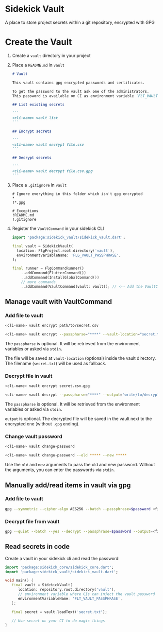 # Sidekick Vault

A place to store project secrets within a git repository, encrypted with GPG

# Create the Vault

1. Create a `vault` directory in your project

2. Place a `README.md` in `vault`

    ````markdown
    # Vault
    
    This vault contains gpg encrypted passwords and certificates.
    
    To get the password to the vault ask one of the administrators.
    This password is available on CI as environment variable `FLT_VAULT_PASSPHRASE`
   
   ## List existing secrets

   ```
   <cli-name> vault list
   ```
    
    ## Encrypt secrets
    
    ```
    <cli-name> vault encrypt file.csv
    ```
    
    ## Decrypt secrets
    
    ```
    <cli-name> vault decrypt file.csv.gpg
    ```
    ````

3. Place a `.gitignore` in `vault`

    ```gitignore
    # Ignore everything in this folder which isn't gpg encrypted
    *
    !*.gpg
    
    # Exceptions
    !README.md
    !.gitignore
    ```

4. Register the `VaultCommand` in your sidekick CLI

   ```dart
   import 'package:sidekick_vault/sidekick_vault.dart';
   
   final vault = SidekickVault(
     location: FlgProject.root.directory('vault'),
     environmentVariableName: 'FLG_VAULT_PASSPHRASE',
   );
   
   final runner = FlgCommandRunner()
       ..addCommand(FlutterCommand())
       ..addCommand(InstallGlobalCommand())
       // more commands
       ..addCommand(VaultCommand(vault: vault)); // <-- Add the VaultCommand
   ```

## Manage vault with VaultCommand

### Add file to vault

```bash
<cli-name> vault encrypt path/to/secret.csv
```

```bash
<cli-name> vault encrypt --passpharse="****" --vault-location="secret.txt.gpg" path/to/secret.txt
```

The `passpharse` is optional.
It will be retrieved from the environment variables or asked via `stdin`.

The file will be saved at `vault-location` (optional) inside the vault directory.
The filename (`secret.txt`) will be used as fallback.

### Decrypt file in vault

```bash
<cli-name> vault encrypt secret.csv.gpg
```

```bash
<cli-name> vault decrypt --passpharse="****" --output="write/to/decrypted.txt" secret.txt.gpg';
```

The `passpharse` is optional.
It will be retrieved from the environment variables or asked via `stdin`.

`output` is optional.
The decrypted file will be saved in the vault next to the encrypted one (without `.gpg` ending).

### Change vault password

```bash
<cli-name> vault change-password
```

```bash
<cli-name> vault change-password --old ***** --new *****
```

Use the `old` and `new` arguments to pass the old and new password.
Without the arguments, you can enter the passwords via `stdin`.

## Manually add/read items in vault via gpg

### Add file to vault

```bash
gpg --symmetric --cipher-algo AES256 --batch --passphrase=$password <file>
```

### Decrypt file from vault

```bash
gpg --quiet --batch --yes --decrypt --passphrase=$password --output=<file> <file.gpg>
```

## Read secrets in code

Create a vault in your sidekick cli and read the password

```dart
import 'package:sidekick_core/sidekick_core.dart';
import 'package:sidekick_vault/sidekick_vault.dart';

void main() {
   final vault = SidekickVault(
      location: repository.root.directory('vault'),
      // environment variable where CIs can inject the vault password
      environmentVariableName: 'FLT_VAULT_PASSPHRASE',
   );

   final secret = vault.loadText('secret.txt');

   // Use secret on your CI to do magic things
}
```
